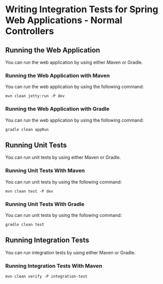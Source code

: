 # Writing Integration Tests for Spring Web Applications - Normal Controllers

## Running the Web Application

You can run the web application by using either Maven or Gradle.

### Running the Web Application with Maven

You can run the web application by using the following command:

	mvn clean jetty:run -P dev

### Running the Web Application with Gradle

You can run the web application by using the following command:

	gradle clean appRun

## Running Unit Tests

You can run unit tests by using either Maven or Gradle.

### Running Unit Tests With Maven

You can run unit tests by using the following command:

    mvn clean test -P dev

### Running Unit Tests With Gradle

You can run unit tests by using the following command:

	gradle clean test
	
## Running Integration Tests

You can run integration tests by using either Maven or Gradle.

### Running Integration Tests With Maven

    mvn clean verify -P integration-test
